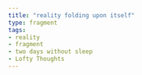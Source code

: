 ```yaml
---
title: "reality folding upon itself"
type: fragment
tags:
- reality
- fragment
- two days without sleep
- Lofty Thoughts
---
```

